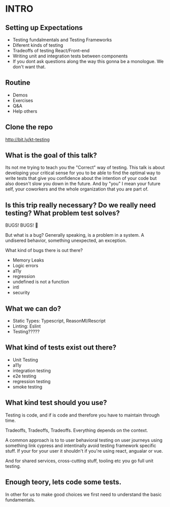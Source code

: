 # INTRO

## Setting up Expectations

- Testing fundalmentals and Testing Frameworks
- Diferent kinds of testing
- Tradeoffs of testing React/Front-end
- Writing unit and integration tests between components
- If you dont ask questions along the way this gonna be a monologue. We don't want that.

## Routine

- Demos
- Exercises
- Q&A
- Help others

## Clone the repo

http://bit.ly/kt-testing

## What is the goal of this talk?

Its not me trying to teach you the "Correct" way of testing. This talk is about developing your critical sense for you to be able to find the optimal way to write tests that give you confidence about the intention of your code but also doesn't slow you down in the future. And by "you" I mean your future self, your coworkers and the whole organization that you are part of.

## Is this trip really necessary? Do we really need testing? What problem test solves?

BUGS! BUGS! 🐛

But what is a bug? Generally speaking, is a problem in a system. A undisered behavior, something unexpected, an exception.

What kind of bugs there is out there?

- Memory Leaks
- Logic errors
- a11y
- regression
- undefined is not a function
- intl
- security

## What we can do?

- Static Types: Typescript, ReasonMl/Rescript
- Linting: Eslint
- Testing?????

## What kind of tests exist out there?

- Unit Testing
- a11y
- integration testing
- e2e testing
- regression testing
- smoke testing

## What kind test should you use?

Testing is code, and if is code and therefore you have to maintain through time.

Tradeoffs, Tradeoffs, Tradeoffs. Everything depends on the context.

A common approach is to to user behavioral testing on user journeys using something link cypress and intentinally avoid testing framework specific stuff. If your for your user it shouldn't if you're using react, angualar or vue.

And for shared services, cross-cutting stuff, tooling etc you go full unit testing.

## Enough teory, lets code some tests.

In other for us to make good choices we first need to understand the basic fundamentals.
